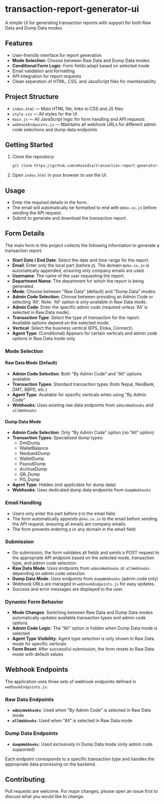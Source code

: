 # transaction-report-generator-ui

A simple UI for generating transaction reports with support for both Raw Data and Dump Data modes.

## Features

-   User-friendly interface for report generation
-   **Mode Selection**: Choose between Raw Data and Dump Data modes
-   **Conditional Form Logic**: Form fields adapt based on selected mode
-   Email validation and formatting
-   API integration for report requests
-   Clean separation of HTML, CSS, and JavaScript files for maintainability

## Project Structure

-   `index.html` — Main HTML file, links to CSS and JS files
-   `style.css` — All styles for the UI
-   `main.js` — All JavaScript logic for form handling and API requests
-   `webhookEndpoints.js` — Maintains all webhook URLs for different admin code selections and dump data endpoints

## Getting Started

1.  Clone the repository:

    ```sh
    git clone https://github.com/ekoindia/transaction-report-generator-ui.git
    ```

2.  Open `index.html` in your browser to use the UI.

## Usage

-   Enter the required details in the form.
-   The email will automatically be formatted to end with `@eko.co.in` before sending the API request.
-   Submit to generate and download the transaction report.

## Form Details

The main form in this project collects the following information to generate a transaction report:

-   **Start Date / End Date**: Select the date and time range for the report.
-   **Email**: Enter only the local part (before `@`). The domain `@eko.co.in` is automatically appended, ensuring only company emails are used.
-   **Username**: The name of the user requesting the report.
-   **Department Name**: The department for which the report is being generated.
-   **Mode**: Choose between "Raw Data" (default) and "Dump Data" modes.
-   **Admin Code Selection**: Choose between providing an Admin Code or selecting 'All'. Note: 'All' option is only available in Raw Data mode.
-   **Admin Code**: Enter the specific admin code (required unless 'All' is selected in Raw Data mode).
-   **Transaction Type**: Select the type of transaction for the report. Available options depend on the selected mode.
-   **Vertical**: Select the business vertical (EPS, Eloka, Connect).
-   **Agent Type**: (Conditional) Appears for certain verticals and admin code options in Raw Data mode only.

### Mode Selection

#### Raw Data Mode (Default)
-   **Admin Code Selection**: Both "By Admin Code" and "All" options available
-   **Transaction Types**: Standard transaction types (Indo Nepal, NeoBank, DMT, BBPS, etc.)
-   **Agent Type**: Available for specific verticals when using "By Admin Code"
-   **Webhooks**: Uses existing raw data endpoints from `adminWebhooks` and `allWebhooks`

#### Dump Data Mode
-   **Admin Code Selection**: Only "By Admin Code" option (no "All" option)
-   **Transaction Types**: Specialized dump types:
    -   DmtDump
    -   WalletBalance
    -   NeobankDump
    -   WalletDump
    -   PayoutDump
    -   ArchiveDump
    -   QR_Dump
    -   PG_Dump
-   **Agent Type**: Hidden (not applicable for dump data)
-   **Webhooks**: Uses dedicated dump data endpoints from `dumpWebhooks`

### Email Handling

-   Users only enter the part before `@` in the email field.
-   The form automatically appends `@eko.co.in` to the email before sending the API request, ensuring all emails are company emails.
-   The form prevents entering `@` or any domain in the email field.

### Submission

-   On submission, the form validates all fields and sends a POST request to the appropriate API endpoint based on the selected mode, transaction type, and admin code selection.
-   **Raw Data Mode**: Uses endpoints from `adminWebhooks` or `allWebhooks` depending on admin code selection
-   **Dump Data Mode**: Uses endpoints from `dumpWebhooks` (admin code only)
-   Webhook URLs are managed in `webhookEndpoints.js` for easy updates.
-   Success and error messages are displayed to the user.

### Dynamic Form Behavior

-   **Mode Changes**: Switching between Raw Data and Dump Data modes automatically updates available transaction types and admin code options
-   **Admin Code Logic**: The "All" option is hidden when Dump Data mode is selected
-   **Agent Type Visibility**: Agent type selection is only shown in Raw Data mode for specific verticals
-   **Form Reset**: After successful submission, the form resets to Raw Data mode with default values

## Webhook Endpoints

The application uses three sets of webhook endpoints defined in `webhookEndpoints.js`:

### Raw Data Endpoints
-   **`adminWebhooks`**: Used when "By Admin Code" is selected in Raw Data mode
-   **`allWebhooks`**: Used when "All" is selected in Raw Data mode

### Dump Data Endpoints
-   **`dumpWebhooks`**: Used exclusively in Dump Data mode (only admin code supported)

Each endpoint corresponds to a specific transaction type and handles the appropriate data processing on the backend.

## Contributing

Pull requests are welcome. For major changes, please open an issue first to discuss what you would like to change.
